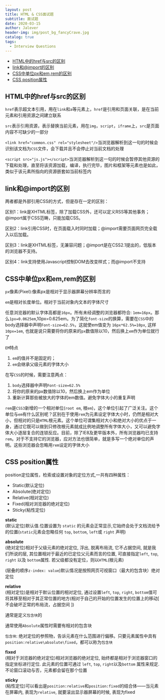 ```yaml
---
layout: post
title: HTML & CSS面试题
subtitle: 面试题
date: 2020-03-15
author: Jalever
header-img: img/post_bg_fancyCrave.jpg
catalog: true
tags:
  - Interview Questions
---
```


- [HTML中的href与src的区别](#html%e4%b8%ad%e7%9a%84href%e4%b8%8esrc%e7%9a%84%e5%8c%ba%e5%88%ab)
- [link和@import的区别](#link%e5%92%8cimport%e7%9a%84%e5%8c%ba%e5%88%ab)
- [CSS中单位px和em,rem的区别](#css%e4%b8%ad%e5%8d%95%e4%bd%8dpx%e5%92%8cemrem%e7%9a%84%e5%8c%ba%e5%88%ab)
- [CSS position属性](#css-position%e5%b1%9e%e6%80%a7)



## HTML中的href与src的区别
`href`表示超文本引用，用在`link`和`a`等元素上，`href`是引用和页面关联，是在当前元素和引用资源之间建立联系

`src`表示引用资源，表示替换当前元素，用在`img`，`script`，`iframe`上，`src`是页面内容不可缺少的一部分

`<link href="common.css" rel="stylesheet"/>`当浏览器解析到这一句的时候会识别该文档为`CSS`文件，会下载并且不会停止对当前文档的处理

`<script src="js.js"></script>`当浏览器解析到这一句的时候会暂停其他资源的下载和处理，直至将该资源加载，编译，执行完毕，图片和框架等元素也是如此，类似于该元素所指向的资源嵌套如当前标签内

## link和@import的区别

两者都是外部引用CSS的方式，但是存在一定的区别：

区别1：link是XHTML标签，除了加载CSS外，还可以定义RSS等其他事务；@import属于CSS范畴，只能加载CSS。

区别2：link引用CSS时，在页面载入时同时加载；@import需要页面网页完全载入以后加载。

区别3：link是XHTML标签，无兼容问题；@import是在CSS2.1提出的，低版本的浏览器不支持。

区别4：link支持使用Javascript控制DOM去改变样式；而@import不支持


## CSS中单位px和em,rem的区别
`px`像素(Pixel):像素px是相对于显示器屏幕分辨率而言的

`em`是相对长度单位。相对于当前对象内文本的字体尺寸

任意浏览器的默认字体高都是`16px`。所有未经调整的浏览器都符合: `1em=16px`。那么`1px=0.0625em`,10px=0.625em。为了简化`font-size`的换算，需要在`CSS`中的body选择器中声明`Font-size=62.5%`，这就使em值变为 `16px*62.5%=10px`, 这样`10px=1em`, 也就是说只需要将你的原来的`px`数值除以10，然后换上`em`作为单位就行了

`EM`特点 
1. `em`的值并不是固定的；
2. `em`会继承父级元素的字体大小

在写`CSS`的时候，需要注意两点：

1. `body`选择器中声明`Font-size=62.5%`
2. 将你的原来的px数值除以10，然后换上em作为单位
3. 重新计算那些被放大的字体的em数值。避免字体大小的重复声明


`rem`是`CSS3`新增的一个相对单位(`root em`, 根`em`)，这个单位引起了广泛关注。这个单位与`em`有什么区别呢？区别在于使用`rem`为元素设定字体大小时，仍然是相对大小，但相对的只是`HTML`根元素。这个单位可谓集相对大小和绝对大小的优点于一身，通过它既可以做到只修改根元素就成比例地调整所有字体大小，又可以避免字体大小逐层复合的连锁反应。目前，除了IE8及更早版本外，所有浏览器均已支持`rem`。对于不支持它的浏览器，应对方法也很简单，就是多写一个绝对单位的声明。这些浏览器会忽略用`rem`设定的字体大小

## CSS position属性
position定位属性，检索或设置对象的定位方式,一共有四种属性：
- Static(默认定位) 
- Absolute(绝对定位)
- Relative(相对定位)
- Fixed(相对浏览器的绝对定位) 
- Sticky(粘性定位)

<strong>static</strong><br/>
(默认定位)默认值.位置设置为 `static` 的元素会正常显示,它始终会处于文档流给予的位置(`static`元素会忽略任何 `top`, `bottom`, `left`或 `right` 声明)

<strong>absolute</strong><br/>
(绝对定位)相对于父级元素的绝对定位, 浮出, 脱离布局流, 它不占据空间, 就是我们所说的层, 其位置相对于最近的已定位父元素而言的位置, 可直接指定`left`, `top`, `right` 以及 `bottom`属性. 若父级都没有定位，则以`HTML`(根元素)

(层叠的顺序`z-index: value`)默认情况是按照网页可视窗口（最大的包含块）绝对定位

<strong>relative</strong><br/>
(相对定位)是相对于默认位置的相对定位, 通过设置`left`, `top`, `right`, `bottom`值可将其移至相对于其正常位置的地方(相对于自己的开始的位置发生的位置上的移动[ 不会破坏正常的布局流，占据空间 ])

通常是定义`包含块`的

通常使用`Absolute`属性时需要有相对的包含块

`包含块`: 绝对定位的参照物，告诉元素在什么范围进行偏移。只要元素属性中具有`position:relative\absolute\fixed`，都可以称为`包含块`

<strong>fixed</strong><br/>
(相对于浏览器的绝对定位)相对浏览器的绝对定位, 始终都是相对于浏览器窗口的指定坐标进行定位. 此元素的位置可通过 `left`, `top`, `right`以及`bottom` 属性来规定. 不论窗口滚动与否，元素都会留在那个位置

<strong>sticky</strong><br/>
(粘性定位)可以看出是`position:relative`和`position:fixed`的结合体——当元素在屏幕内, 表现为`relative`, 就要滚出显示器屏幕的时候, 表现为fixed


